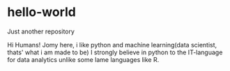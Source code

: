 # hello-world
Just another repository

Hi Humans!
Jomy here, i like python and machine learning(data scientist, thats' what i am made to be)
I strongly believe in python to the IT-language for data analytics unlike some lame languages like R.
